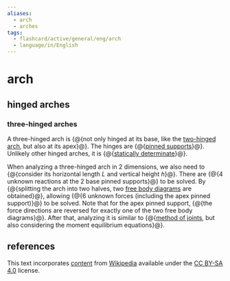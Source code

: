 ```yaml
---
aliases:
  - arch
  - arches
tags:
  - flashcard/active/general/eng/arch
  - language/in/English
---
```


# arch

## hinged arches

### three-hinged arches

A three-hinged arch is {@{not only hinged at its base, like the [two-hinged arch](#two-hinged%20arch), but also at its apex}@}. The hinges are {@{[pinned supports](structural%20support.md#pinned%20support)}@}. Unlikely other hinged arches, it is {@{[statically determinate](statically%20indeterminate.md)}@}. <!--SR:!2028-07-14,1180,350!2027-02-13,751,330!2028-08-11,1200,350-->

When analyzing a three-hinged arch in 2 dimensions, we also need to {@{consider its horizontal length $L$ and vertical height $h$}@}. There are {@{4 unknown reactions at the 2 base pinned supports}@} to be solved. By {@{splitting the arch into two halves, two [free body diagrams](free%20body%20diagram.md) are obtained}@}, allowing {@{6 unknown forces (including the apex pinned support)}@} to be solved. Note that for the apex pinned support, {@{the force directions are reversed for exactly one of the two free body diagrams}@}. After that, analyzing it is similar to {@{[method of joints](truss.md#method%20of%20joints), but also considering the moment equilibrium equations}@}. <!--SR:!2027-08-30,808,290!2026-08-15,571,310!2026-05-04,527,310!2026-04-25,518,310!2026-05-14,533,310!2028-01-13,942,290-->

## references

This text incorporates [content](https://en.wikipedia.org/wiki/arch) from [Wikipedia](Wikipedia.md) available under the [CC BY-SA 4.0](https://creativecommons.org/licenses/by-sa/4.0/) license.
